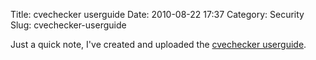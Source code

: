 Title: cvechecker userguide
Date: 2010-08-22 17:37
Category: Security
Slug: cvechecker-userguide

Just a quick note, I've created and uploaded the [cvechecker
userguide](http://cvechecker.sourceforge.net/documentation.html).
